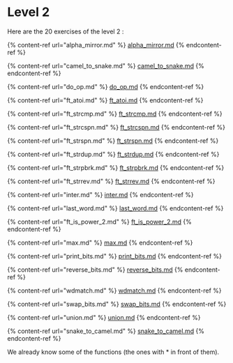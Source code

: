# Level 2

Here are the 20 exercises of the level 2 :

{% content-ref url="alpha_mirror.md" %}
[alpha\_mirror.md](alpha_mirror.md)
{% endcontent-ref %}

{% content-ref url="camel_to_snake.md" %}
[camel\_to\_snake.md](camel_to_snake.md)
{% endcontent-ref %}

{% content-ref url="do_op.md" %}
[do\_op.md](do_op.md)
{% endcontent-ref %}

{% content-ref url="ft_atoi.md" %}
[ft\_atoi.md](ft_atoi.md)
{% endcontent-ref %}

{% content-ref url="ft_strcmp.md" %}
[ft\_strcmp.md](ft_strcmp.md)
{% endcontent-ref %}

{% content-ref url="ft_strcspn.md" %}
[ft\_strcspn.md](ft_strcspn.md)
{% endcontent-ref %}

{% content-ref url="ft_strspn.md" %}
[ft\_strspn.md](ft_strspn.md)
{% endcontent-ref %}

{% content-ref url="ft_strdup.md" %}
[ft\_strdup.md](ft_strdup.md)
{% endcontent-ref %}

{% content-ref url="ft_strpbrk.md" %}
[ft\_strpbrk.md](ft_strpbrk.md)
{% endcontent-ref %}

{% content-ref url="ft_strrev.md" %}
[ft\_strrev.md](ft_strrev.md)
{% endcontent-ref %}

{% content-ref url="inter.md" %}
[inter.md](inter.md)
{% endcontent-ref %}

{% content-ref url="last_word.md" %}
[last\_word.md](last_word.md)
{% endcontent-ref %}

{% content-ref url="ft_is_power_2.md" %}
[ft\_is\_power\_2.md](ft_is_power_2.md)
{% endcontent-ref %}

{% content-ref url="max.md" %}
[max.md](max.md)
{% endcontent-ref %}

{% content-ref url="print_bits.md" %}
[print\_bits.md](print_bits.md)
{% endcontent-ref %}

{% content-ref url="reverse_bits.md" %}
[reverse\_bits.md](reverse_bits.md)
{% endcontent-ref %}

{% content-ref url="wdmatch.md" %}
[wdmatch.md](wdmatch.md)
{% endcontent-ref %}

{% content-ref url="swap_bits.md" %}
[swap\_bits.md](swap_bits.md)
{% endcontent-ref %}

{% content-ref url="union.md" %}
[union.md](union.md)
{% endcontent-ref %}

{% content-ref url="snake_to_camel.md" %}
[snake\_to\_camel.md](snake_to_camel.md)
{% endcontent-ref %}

We already know some of the functions (the ones with \* in front of them).
